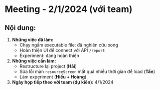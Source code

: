 # Meeting - 2/1/2024 (với team)
## Nội dung:
1. **Những việc đã làm:**
    - Chạy ngầm executable file: đã nghiên cứu xong
    - Hoàn thiện UI để connect với API `/report` 
    - Experiment: đang hoàn thiện
2. **Những việc cần làm:**
    - Restructure lại project (**Hải**)
    - Sửa lỗi màn `resourceScreen` mất quá nhiều thời gian để load (**Tấn**)
    - Làm experiment (**Hiếu + Hoàng**)
3. **Ngày họp tiếp theo với team (dự kiến):** 4/1/2024
